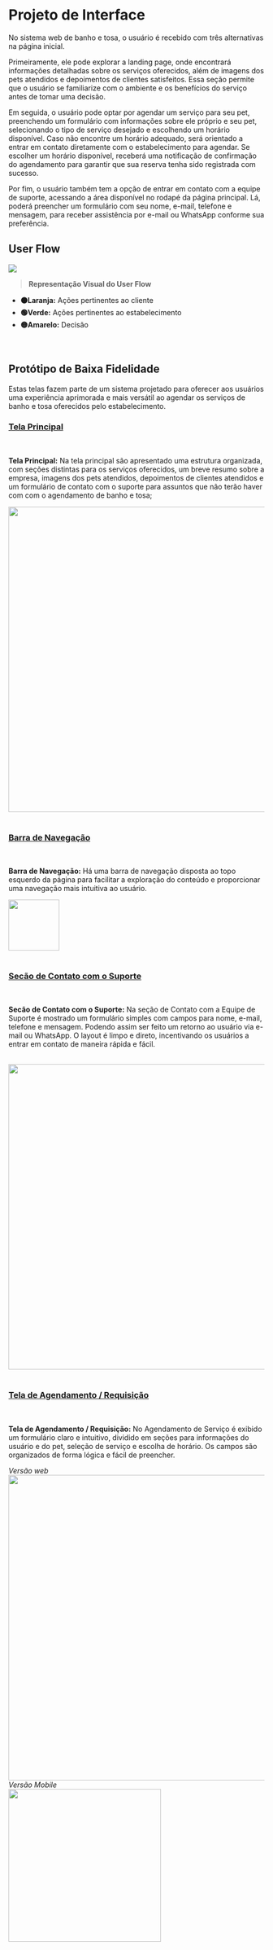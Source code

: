 
# Projeto de Interface

No sistema web de banho e tosa, o usuário é recebido com três alternativas na página inicial.

Primeiramente, ele pode explorar a landing page, onde encontrará informações detalhadas sobre os serviços oferecidos, além de imagens dos pets atendidos e depoimentos de clientes satisfeitos. Essa seção permite que o usuário se familiarize com o ambiente e os benefícios do serviço antes de tomar uma decisão.

Em seguida, o usuário pode optar por agendar um serviço para seu pet, preenchendo um formulário com informações sobre ele próprio e seu pet, selecionando o tipo de serviço desejado e escolhendo um horário disponível. Caso não encontre um horário adequado, será orientado a entrar em contato diretamente com o estabelecimento para agendar. Se escolher um horário disponível, receberá uma notificação de confirmação do agendamento para garantir que sua reserva tenha sido registrada com sucesso.

Por fim, o usuário também tem a opção de entrar em contato com a equipe de suporte, acessando a área disponível no rodapé da página principal. Lá, poderá preencher um formulário com seu nome, e-mail, telefone e mensagem, para receber assistência por e-mail ou WhatsApp conforme sua preferência.
<br>

## User Flow

<img src ="img/user-flow-client.jpg" />

<br>

> **Representação Visual do User Flow**

* **🟠Laranja:** Ações pertinentes ao cliente
* **🟢Verde:** Ações pertinentes ao estabelecimento
* **🟡Amarelo:** Decisão

<br>

## Protótipo de Baixa Fidelidade

Estas telas fazem parte de um sistema projetado para oferecer aos usuários uma experiência aprimorada e mais versátil ao agendar os serviços de banho e tosa oferecidos pelo estabelecimento.

<div>

<h3><ins> Tela Principal </ins></h3>

<br>

 **Tela Principal:** Na tela principal são apresentado uma estrutura organizada, com seções distintas para os serviços oferecidos, um breve resumo sobre a empresa, imagens dos pets atendidos, depoimentos de clientes atendidos e um formulário de contato com o suporte para assuntos que não terão haver com com o agendamento de banho e tosa;

<img src= "img/prototipo_home.png" width="600px"  />

</div>

<br>

<div align="left">

<h3><ins> Barra de Navegação </ins></h3>

<br>

**Barra de Navegação:** Há uma barra de navegação disposta ao topo esquerdo da página para facilitar a exploração do conteúdo e proporcionar uma navegação mais intuitiva ao usuário.

<img src="img/prototipo_nav_bar.png" width="100px"/>

</div>

<br>

<div align="left">

<h3><ins> Secão de Contato com o Suporte </ins></h3>

<br>

**Secão de Contato com o Suporte:** Na seção de Contato com a Equipe de Suporte é mostrado um formulário simples com campos para nome, e-mail, telefone e mensagem. Podendo assim ser feito um retorno ao usuário via e-mail ou WhatsApp. O layout é limpo e direto, incentivando os usuários a entrar em contato de maneira rápida e fácil.

<br>

<img src="img/Sessao_suporte_pag_princ.png" width="600px" />

</div>



<br>

<div align="left">

<h3><ins> Tela de Agendamento / Requisição </ins></h3>

<br>

**Tela de Agendamento / Requisição:** No Agendamento de Serviço é exibido um formulário claro e intuitivo, dividido em seções para informações do usuário e do pet, seleção de serviço e escolha de horário. Os campos são organizados de forma lógica e fácil de preencher.

*Versão web*
<br>
<img src= "img/prototipo_request_desktop_web.png" width="600px"/>
<br>
*Versão Mobile*
<br>
<img src= "img/prototipo_request_celular.png" width="300px"/>


</div>





